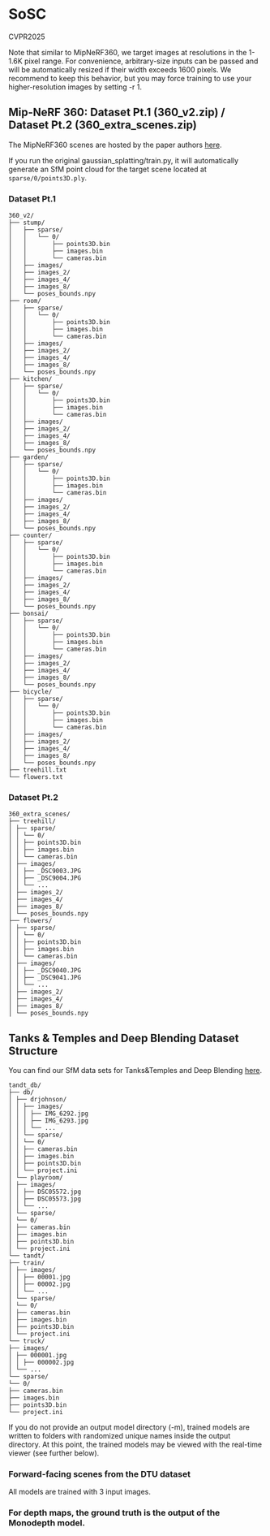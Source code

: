 # SoSC
CVPR2025

Note that similar to MipNeRF360, we target images at resolutions in the 1-1.6K pixel range. 
For convenience, arbitrary-size inputs can be passed and will be automatically resized if their width exceeds 1600 pixels. 
We recommend to keep this behavior, but you may force training to use your higher-resolution images by setting -r 1.

## Mip-NeRF 360: Dataset Pt.1 (360_v2.zip) / Dataset Pt.2 (360_extra_scenes.zip)

The MipNeRF360 scenes are hosted by the paper authors [here](https://jonbarron.info/mipnerf360/). 

If you run the original gaussian_splatting/train.py, it will automatically generate an SfM point cloud for the target scene located at `sparse/0/points3D.ply`.

### Dataset Pt.1
```
360_v2/
├── stump/
│   ├── sparse/
│   │   └── 0/
│   │       ├── points3D.bin
│   │       ├── images.bin
│   │       └── cameras.bin
│   ├── images/
│   ├── images_2/
│   ├── images_4/
│   ├── images_8/
│   └── poses_bounds.npy
├── room/
│   ├── sparse/
│   │   └── 0/
│   │       ├── points3D.bin
│   │       ├── images.bin
│   │       └── cameras.bin
│   ├── images/
│   ├── images_2/
│   ├── images_4/
│   ├── images_8/
│   └── poses_bounds.npy
├── kitchen/
│   ├── sparse/
│   │   └── 0/
│   │       ├── points3D.bin
│   │       ├── images.bin
│   │       └── cameras.bin
│   ├── images/
│   ├── images_2/
│   ├── images_4/
│   ├── images_8/
│   └── poses_bounds.npy
├── garden/
│   ├── sparse/
│   │   └── 0/
│   │       ├── points3D.bin
│   │       ├── images.bin
│   │       └── cameras.bin
│   ├── images/
│   ├── images_2/
│   ├── images_4/
│   ├── images_8/
│   └── poses_bounds.npy
├── counter/
│   ├── sparse/
│   │   └── 0/
│   │       ├── points3D.bin
│   │       ├── images.bin
│   │       └── cameras.bin
│   ├── images/
│   ├── images_2/
│   ├── images_4/
│   ├── images_8/
│   └── poses_bounds.npy
├── bonsai/
│   ├── sparse/
│   │   └── 0/
│   │       ├── points3D.bin
│   │       ├── images.bin
│   │       └── cameras.bin
│   ├── images/
│   ├── images_2/
│   ├── images_4/
│   ├── images_8/
│   └── poses_bounds.npy
├── bicycle/
│   ├── sparse/
│   │   └── 0/
│   │       ├── points3D.bin
│   │       ├── images.bin
│   │       └── cameras.bin
│   ├── images/
│   ├── images_2/
│   ├── images_4/
│   ├── images_8/
│   └── poses_bounds.npy
├── treehill.txt
└── flowers.txt
```

### Dataset Pt.2
```
360_extra_scenes/
├── treehill/
│ ├── sparse/
│ │ └── 0/
│ │ ├── points3D.bin
│ │ ├── images.bin
│ │ └── cameras.bin
│ ├── images/
│ │ ├── _DSC9003.JPG
│ │ ├── _DSC9004.JPG
│ │ └── ...
│ ├── images_2/
│ ├── images_4/
│ ├── images_8/
│ └── poses_bounds.npy
├── flowers/
│ ├── sparse/
│ │ └── 0/
│ │ ├── points3D.bin
│ │ ├── images.bin
│ │ └── cameras.bin
│ ├── images/
│ │ ├── _DSC9040.JPG
│ │ ├── _DSC9041.JPG
│ │ └── ...
│ ├── images_2/
│ ├── images_4/
│ ├── images_8/
│ └── poses_bounds.npy
```

## Tanks & Temples and Deep Blending Dataset Structure 

You can find our SfM data sets for Tanks&Temples and Deep Blending [here](https://repo-sam.inria.fr/fungraph/3d-gaussian-splatting/datasets/input/tandt_db.zip). 

```
tandt_db/
├── db/
│ ├── drjohnson/
│ │ ├── images/
│ │ │ ├── IMG_6292.jpg
│ │ │ ├── IMG_6293.jpg
│ │ │ └── ...
│ │ └── sparse/
│ │ └── 0/
│ │ ├── cameras.bin
│ │ ├── images.bin
│ │ ├── points3D.bin
│ │ └── project.ini
│ └── playroom/
│ ├── images/
│ │ ├── DSC05572.jpg
│ │ ├── DSC05573.jpg
│ │ └── ...
│ └── sparse/
│ └── 0/
│ ├── cameras.bin
│ ├── images.bin
│ ├── points3D.bin
│ └── project.ini
└── tandt/
├── train/
│ ├── images/
│ │ ├── 00001.jpg
│ │ ├── 00002.jpg
│ │ └── ...
│ └── sparse/
│ └── 0/
│ ├── cameras.bin
│ ├── images.bin
│ ├── points3D.bin
│ └── project.ini
└── truck/
├── images/
│ ├── 000001.jpg
│ │ ├── 000002.jpg
│ └── ...
└── sparse/
└── 0/
├── cameras.bin
├── images.bin
├── points3D.bin
└── project.ini
```

If you do not provide an output model directory (-m), trained models are written to folders with randomized unique names inside the output directory. 
At this point, the trained models may be viewed with the real-time viewer (see further below).

### Forward-facing scenes from the DTU dataset

All models are trained with 3 input images.


### For depth maps, the ground truth is the output of the Monodepth model.


